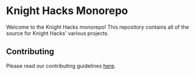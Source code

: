 # Knight Hacks Monorepo

Welcome to the Knight Hacks monorepo! This repository contains all of the source for Knight Hacks' various projects.

## Contributing

Please read our contributing guidelines [here](CONTRIBUTING.md).
